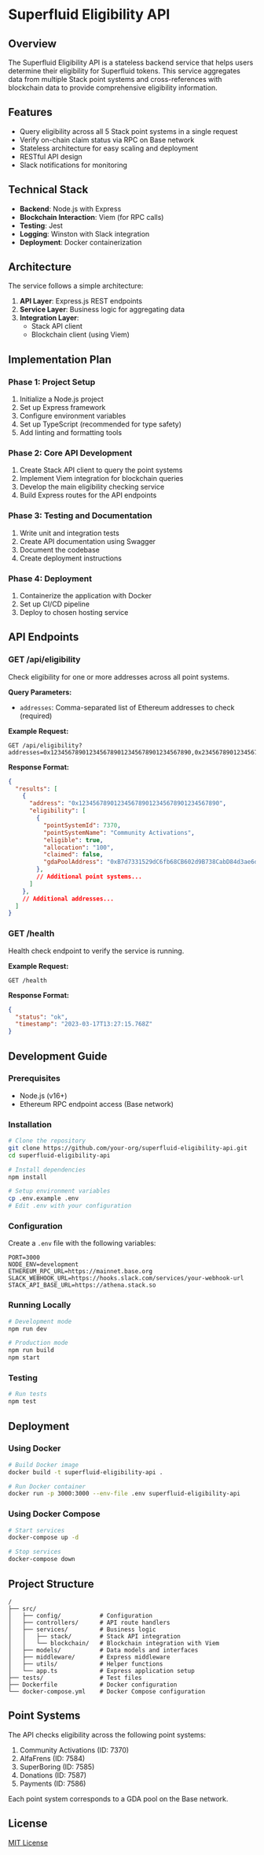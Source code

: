 # Superfluid Eligibility API

## Overview

The Superfluid Eligibility API is a stateless backend service that helps users determine their eligibility for Superfluid tokens. This service aggregates data from multiple Stack point systems and cross-references with blockchain data to provide comprehensive eligibility information.

## Features

- Query eligibility across all 5 Stack point systems in a single request
- Verify on-chain claim status via RPC on Base network
- Stateless architecture for easy scaling and deployment
- RESTful API design
- Slack notifications for monitoring

## Technical Stack

- **Backend**: Node.js with Express
- **Blockchain Interaction**: Viem (for RPC calls)
- **Testing**: Jest
- **Logging**: Winston with Slack integration
- **Deployment**: Docker containerization

## Architecture

The service follows a simple architecture:

1. **API Layer**: Express.js REST endpoints
2. **Service Layer**: Business logic for aggregating data
3. **Integration Layer**: 
   - Stack API client
   - Blockchain client (using Viem)

## Implementation Plan

### Phase 1: Project Setup

1. Initialize a Node.js project
2. Set up Express framework
3. Configure environment variables
4. Set up TypeScript (recommended for type safety)
5. Add linting and formatting tools

### Phase 2: Core API Development

1. Create Stack API client to query the point systems
2. Implement Viem integration for blockchain queries
3. Develop the main eligibility checking service
4. Build Express routes for the API endpoints

### Phase 3: Testing and Documentation

1. Write unit and integration tests
2. Create API documentation using Swagger
3. Document the codebase
4. Create deployment instructions

### Phase 4: Deployment

1. Containerize the application with Docker
2. Set up CI/CD pipeline
3. Deploy to chosen hosting service

## API Endpoints

### GET /api/eligibility

Check eligibility for one or more addresses across all point systems.

**Query Parameters:**
- `addresses`: Comma-separated list of Ethereum addresses to check (required)

**Example Request:**
```
GET /api/eligibility?addresses=0x1234567890123456789012345678901234567890,0x2345678901234567890123456789012345678901
```

**Response Format:**
```json
{
  "results": [
    {
      "address": "0x1234567890123456789012345678901234567890",
      "eligibility": [
        {
          "pointSystemId": 7370,
          "pointSystemName": "Community Activations",
          "eligible": true,
          "allocation": "100",
          "claimed": false,
          "gdaPoolAddress": "0xB7d7331529dC6fb68CB602d9B738CabD84d3ae6d"
        },
        // Additional point systems...
      ]
    },
    // Additional addresses...
  ]
}
```

### GET /health

Health check endpoint to verify the service is running.

**Example Request:**
```
GET /health
```

**Response Format:**
```json
{
  "status": "ok",
  "timestamp": "2023-03-17T13:27:15.768Z"
}
```

## Development Guide

### Prerequisites

- Node.js (v16+)
- Ethereum RPC endpoint access (Base network)

### Installation

```bash
# Clone the repository
git clone https://github.com/your-org/superfluid-eligibility-api.git
cd superfluid-eligibility-api

# Install dependencies
npm install

# Setup environment variables
cp .env.example .env
# Edit .env with your configuration
```

### Configuration

Create a `.env` file with the following variables:

```
PORT=3000
NODE_ENV=development
ETHEREUM_RPC_URL=https://mainnet.base.org
SLACK_WEBHOOK_URL=https://hooks.slack.com/services/your-webhook-url
STACK_API_BASE_URL=https://athena.stack.so
```

### Running Locally

```bash
# Development mode
npm run dev

# Production mode
npm run build
npm start
```

### Testing

```bash
# Run tests
npm test
```

## Deployment

### Using Docker

```bash
# Build Docker image
docker build -t superfluid-eligibility-api .

# Run Docker container
docker run -p 3000:3000 --env-file .env superfluid-eligibility-api
```

### Using Docker Compose

```bash
# Start services
docker-compose up -d

# Stop services
docker-compose down
```

## Project Structure

```
/
├── src/
│   ├── config/           # Configuration 
│   ├── controllers/      # API route handlers
│   ├── services/         # Business logic
│   │   ├── stack/        # Stack API integration
│   │   └── blockchain/   # Blockchain integration with Viem
│   ├── models/           # Data models and interfaces
│   ├── middleware/       # Express middleware
│   ├── utils/            # Helper functions
│   └── app.ts            # Express application setup
├── tests/                # Test files
├── Dockerfile            # Docker configuration
└── docker-compose.yml    # Docker Compose configuration
```

## Point Systems

The API checks eligibility across the following point systems:

1. Community Activations (ID: 7370)
2. AlfaFrens (ID: 7584)
3. SuperBoring (ID: 7585)
4. Donations (ID: 7587)
5. Payments (ID: 7586)

Each point system corresponds to a GDA pool on the Base network.

## License

[MIT License](LICENSE)
